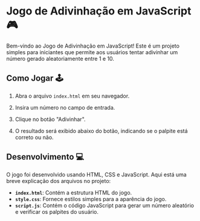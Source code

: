 # Jogo de Adivinhação em JavaScript 🎮

Bem-vindo ao Jogo de Adivinhação em JavaScript! Este é um projeto simples para iniciantes que permite aos usuários tentar adivinhar um número gerado aleatoriamente entre 1 e 10.

## Como Jogar 🕹️

1. Abra o arquivo `index.html` em seu navegador.

2. Insira um número no campo de entrada.

3. Clique no botão "Adivinhar".

4. O resultado será exibido abaixo do botão, indicando se o palpite está correto ou não.

## Desenvolvimento 💻

O jogo foi desenvolvido usando HTML, CSS e JavaScript. Aqui está uma breve explicação dos arquivos no projeto:

- **`index.html`**: Contém a estrutura HTML do jogo.
- **`style.css`**: Fornece estilos simples para a aparência do jogo.
- **`script.js`**: Contém o código JavaScript para gerar um número aleatório e verificar os palpites do usuário.



